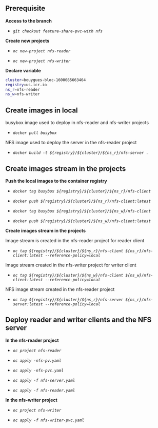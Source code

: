 
## **Prerequisite**

**Access to the branch**

* *`git checkout feature-share-pvc-with nfs`*
  
**Create new projects**
* *`oc new-project nfs-reader`*

* *`oc new-project nfs-writer`*
 
**Declare variable**
```sh
cluster=bouygues-bloc-1600085663464
registry=us.icr.io
ns_r=nfs-reader
ns_w=nfs-writer
```
## **Create images in local**
busybox image used to deploy in nfs-reader and nfs-writer projects
* *`docker pull busybox`*

NFS image used to deploy the server in the nfs-reader project
* *`docker build -t ${registry}/${cluster}/${ns_r}/nfs-server .`*

## **Create images stream in the projects**

**Push the local images to the container registry**
* *`docker tag busybox ${registry}/${cluster}/${ns_r}/nfs-client`*

* *`docker push ${registry}/${cluster}/${ns_r}/nfs-client:latest`*

* *`docker tag busybox ${registry}/${cluster}/${ns_w}/nfs-client`*

* *`docker push ${registry}/${cluster}/${ns_w}/nfs-client:latest`*

**Create images stream in the projects**

Image stream is created in the nfs-reader project for reader client 
* *`oc tag ${registry}/${cluster}/${ns_r}/nfs-client ${ns_r}/nfs-client:latest --reference-policy=local`*

Image stream created in the nfs-writer project for writer client 
* *`oc tag ${registry}/${cluster}/${ns_w}/nfs-client ${ns_w}/nfs-client:latest --reference-policy=local`*

NFS image stream created in the nfs-reader project
* *`oc tag ${registry}/${cluster}/${ns_r}/nfs-server ${ns_r}/nfs-server:latest --reference-policy=local`*

## **Deploy reader and writer clients and the NFS server**

**In the nfs-reader project**
* *`oc project nfs-reader`*

* *`oc apply -nfs-pv.yaml`*

* *`oc apply -nfs-pvc.yaml`*

* *`oc apply -f nfs-server.yaml`*

* *`oc apply -f nfs-reader.yaml`*

**In the nfs-writer project**
* *`oc project nfs-writer`*

* *`oc apply -f nfs-writer-pvc.yaml`*
